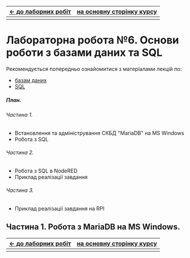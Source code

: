 | [<- до лаборних робіт](README.md) | [на основну сторінку курсу](../README.md) |
| --------------------------------- | ----------------------------------------- |
|                                   |                                           |

# Лабораторна робота №6. Основи роботи з базами даних та SQL

Рекомендується попередньо ознайомитися з матеріалами лекцій по:

-  [базам даних](../Лекц/db.md)
-  [SQL](../Лекц/sql1.md)

##### План.

###### Частина 1. 

- Встановлення та адміністрування СКБД "MariaDB" на MS Windows
- Робота з SQL

###### Частина 2.

- Робота з SQL в NodeRED
- Приклад реалізації завдання

###### Частина 3.

- Приклад реалізації завдання на RPI    

## Частина 1. Робота з MariaDB на MS Windows.



| [<- до лаборних робіт](README.md) | [на основну сторінку курсу](../README.md) |
| --------------------------------- | ----------------------------------------- |
|                                   |                                           |